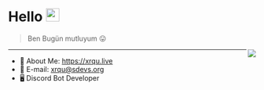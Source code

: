 # Hello <img src="https://raw.githubusercontent.com/igorkowalczyk/igorkowalczyk/master/src/images/wave.gif" width="27px">
> Ben Bugün mutluyum 😛
<img align="right" src="https://github-readme-stats.vercel.app/api?username=xrquu">

-----------
* 🤔 About Me: https://xrqu.live
* 💎 E-mail: [xrqu@sdevs.org](mailto:xrqu@sdevs.org)
* 🖥 Discord Bot Developer
